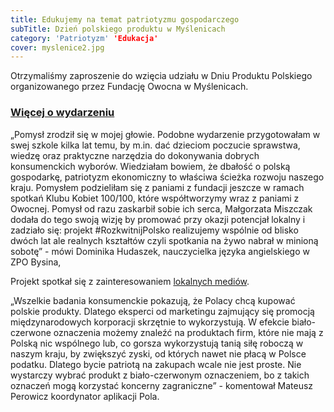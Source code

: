 ```yaml
---
title: Edukujemy na temat patriotyzmu gospodarczego
subTitle: Dzień polskiego produktu w Myślenicach
category: 'Patriotyzm' 'Edukacja'
cover: myslenice2.jpg
---
```


Otrzymaliśmy zaproszenie do wzięcia udziału w Dniu Produktu Polskiego organizowanego przez Fundację Owocna w Myślenicach.

### [Więcej o wydarzeniu](https://www.myslenice-itv.pl/fundacja-owocna-zaprosila-na-dzien-produktu-polskiego-czyli-promocje-tego-co-polskie-lokalne-i-dobre/)


„Pomysł zrodził się w mojej głowie. Podobne wydarzenie przygotowałam w swej szkole kilka lat temu, by m.in. dać dzieciom  poczucie sprawstwa, wiedzę oraz praktyczne narzędzia do dokonywania dobrych konsumenckich wyborów. Wiedziałam bowiem, że dbałość o polską gospodarkę, patriotyzm ekonomiczny to właściwa ścieżka rozwoju naszego kraju. Pomysłem podzieliłam się z paniami z fundacji jeszcze w ramach spotkań Klubu Kobiet 100/100, które współtworzymy wraz z paniami z Owocnej. Pomysł od razu zaskarbił sobie ich serca, Małgorzata Miszczak dodała do tego swoją wizję by promować przy okazji potencjał lokalny i zadziało się: projekt #RozkwitnijPolsko realizujemy wspólnie od blisko dwóch lat ale realnych kształtów czyli spotkania na żywo nabrał w minioną sobotę” - mówi Dominika Hudaszek, nauczycielka języka angielskiego w ZPO Bysina, 

Projekt spotkał się z zainteresowaniem [lokalnych mediów](https://dziennikpolski24.pl/myslenice-projekt-rozkwitnij-polsko-zacheca-do-bycia-patriotami-na-zakupach/ar/c1-15900269).

„Wszelkie badania konsumenckie pokazują, że Polacy chcą kupować polskie produkty. Dlatego eksperci od marketingu zajmujący się promocją międzynarodowych korporacji skrzętnie to wykorzystują. W efekcie biało-czerwone oznaczenia możemy znaleźć na produktach firm, które nie mają z Polską nic wspólnego lub, co gorsza wykorzystują tanią siłę roboczą w naszym kraju, by zwiększyć zyski, od których nawet nie płacą w Polsce podatku. Dlatego bycie patriotą na zakupach wcale nie jest proste. Nie wystarczy wybrać produkt z biało-czerwonym oznaczeniem, bo z takich oznaczeń mogą korzystać koncerny zagraniczne” - komentował Mateusz Perowicz koordynator aplikacji Pola.